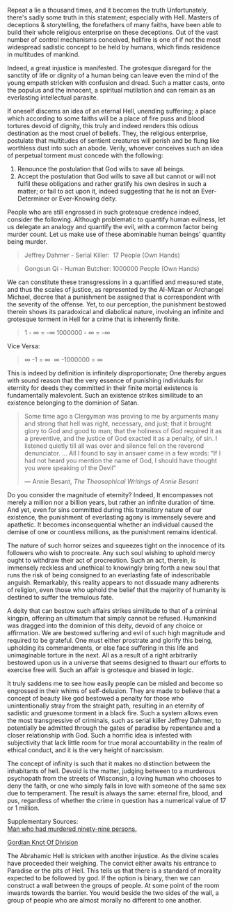 Repeat a lie a thousand times, and it becomes the truth Unfortunately, there's sadly some truth in this statement; especially with Hell. Masters of deceptions & storytelling, the forefathers of many faiths, have been able to build their whole religious enterprise on these deceptions. Out of the vast number of control mechanisms conceived, hellfire is one of if not the most widespread sadistic concept to be held by humans, which finds residence in multitudes of mankind.

Indeed, a great injustice is manifested. The grotesque disregard for the sanctity of life or dignity of a human being can leave even the mind of the young empath stricken with confusion and dread. Such a matter casts, onto the populus and the innocent, a spiritual mutilation and can remain as an everlasting intellectual parasite. 

If oneself discerns an idea of an eternal Hell, unending suffering; a place which according to some faiths will be a place of fire puss and blood tortures devoid of dignity, this truly and indeed renders this odious destination as the most cruel of beliefs. They, the religious enterprise, postulate that multitudes of sentient creatures will perish and be flung like worthless dust into such an abode. Verily, whoever conceives such an idea of perpetual torment must concede with the following:

1. Renounce the postulation that God wills to save all beings. 
2. Accept the postulation that God wills to save all but cannot or will not fulfil these obligations and rather gratify his own desires in such a matter; or fail to act upon it, indeed suggesting that he is not an Ever-Determiner or Ever-Knowing deity.

People who are still engrossed in such grotesque credence indeed, consider the following. Although problematic to quantify human evilness, let us delegate an analogy and quantify the evil, with a common factor being murder count. Let us make use of these abominable human beings' quantity being murder.  

> Jeffrey Dahmer - Serial Killer:  17 People (Own Hands)

> Gongsun Qi - Human Butcher: 1000000 People (Own Hands)

  
We can constitute these transgressions in a quantified and measured state, and thus the scales of justice, as represented by the Al-Mizan or Archangel Michael, decree that a punishment be assigned that is correspondent with the severity of the offense. Yet, to our perception, the punishment bestowed therein shows its paradoxical and diabolical nature, involving an infinite and grotesque torment in Hell for a crime that is inherently finite.

> 1 - ∞ = -∞
> 1000000 - ∞ = -∞

Vice Versa:

> ∞ -1 = ∞ 
> ∞ -1000000 = ∞

This is indeed by definition is infinitely disproportionate; One thereby argues with sound reason that the very essence of punishing individuals for eternity for deeds they committed in their finite mortal existence is fundamentally malevolent. Such an existence strikes similitude to an existence belonging to the dominion of Satan.

> Some time ago a Clergyman was proving to me by arguments many and strong that hell was right, necessary, and just; that it brought glory to God and good to man; that the holiness of God required it as a preventive, and the justice of God exacted it as a penalty, of sin. I listened quietly till all was over and silence fell on the reverend denunciator. … All I found to say in answer came in a few words: “If I had not heard you mention the name of God, I should have thought you were speaking of the Devil”
>
> — Annie Besant, _The Theosophical Writings of Annie Besant_

Do you consider the magnitude of eternity? Indeed, It encompasses not merely a million nor a billion years, but rather an infinite duration of time. And yet, even for sins committed during this transitory nature of our existence, the punishment of everlasting agony is immensely severe and apathetic. It becomes inconsequential whether an individual caused the demise of one or countless millions, as the punishment remains identical. 

The nature of such horror seizes and squeezes tight on the innocence of its followers who wish to procreate. Any such soul wishing to uphold mercy ought to withdraw their act of procreation. Such an act, therein, is immensely reckless and unethical to knowingly bring forth a new soul that runs the risk of being consigned to an everlasting fate of indescribable anguish. Remarkably, this reality appears to not dissuade many adherents of religion, even those who uphold the belief that the majority of humanity is destined to suffer the tremulous fate.

A deity that can bestow such affairs strikes similitude to that of a criminal kingpin, offering an ultimatum that simply cannot be refused. Humankind was dragged into the dominion of this deity, devoid of any choice or affirmation. We are bestowed suffering and evil of such high magnitude and required to be grateful. One must either prostrate and glorify this being, upholding its commandments, or else face suffering in this life and unimaginable torture in the next. All as a result of a right arbitrarily bestowed upon us in a universe that seems designed to thwart our efforts to exercise free will. Such an affair is grotesque and biased in logic. 

It truly saddens me to see how easily people can be misled and become so engrossed in their whims of self-delusion. They are made to believe that a concept of beauty like god bestowed a penalty for those who unintentionally stray from the straight path, resulting in an eternity of sadistic and gruesome torment in a black fire. Such a system allows even the most transgressive of criminals, such as serial killer Jeffrey Dahmer, to potentially be admitted through the gates of paradise by repentance and a closer relationship with God. Such a horrific idea is infested with subjectivity that lack little room for true moral accountability in the realm of ethical conduct, and it is the very height of narcissism.


The concept of infinity is such that it makes no distinction between the inhabitants of hell. Devoid is the matter, judging between to a murderous psychopath from the streets of Wisconsin, a loving human who chooses to deny the faith, or one who simply falls in love with someone of the same sex due to temperament. The result is always the same: eternal fire, blood, and pus, regardless of whether the crime in question has a numerical value of 17 or 1 million.




Supplementary Sources:  
[Man who had murdered ninety-nine persons.](https://hadithcollection.com/sahihbukhari/sahih-bukhari-book-56-virtues-and-merits-of-the-prophets-PBUH-and-his-companions/sahih-bukhari-volume-004-book-056-hadith-number-676)




<u>Gordian Knot Of Division</u>

The Abrahamic Hell is stricken with another injustice. As the divine scales have proceeded their weighing. The convict either awaits his entrance to Paradise or the pits of Hell. This tells us that there is a standard of morality expected to be followed by god. If the option is binary, then we can construct a wall between the groups of people. At some point of the room inwards towards the barrier. You would beside the two sides of the wall, a group of people who are almost morally no different to one another.
